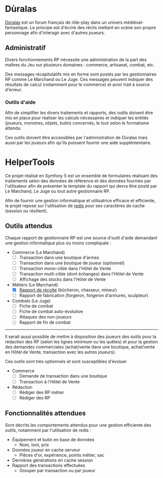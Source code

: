 # Dùralas
[Dùralas](http://www.lemondededuralas.org/) est un forum français de rôle-play dans un univers médiéval-fantastique. Le principe est d'écrire des récits mettant en scène son propre personnage afin d'interagir avec d'autres joueurs.

## Administratif

Divers fonctionnements RP nécessite une administration de la part des maîtres du Jeu sur plusieurs domaines : commerce, artisanat, combat, etc.

Des messages récapitulatifs mis en forme sont postés par les gestionnaires RP comme Le Marchand ou Le Juge. Ces messages peuvent indiquer des résultats de calcul (notamment pour le commerce) et avoir trait à source d'erreur.

### Outils d'aide

Afin de simplifier les divers traitements et rapports, des outils doivent être mis en place pour réaliser les calculs nécessaires et indiquer les entités (joueurs, monstres, objets, butin) concernés, le tout selon le formalisme attendu.

Ces outils doivent être accessibles par l'administration de Dùralas mais aussi par les joueurs afin qu'ils puissent fournir une aide supplémentaire.


# HelperTools

Ce projet réalisé en Symfony 5 est un ensemble de formulaires réalisant des traitements selon des données de référence et des données fournies par l'utilisateur afin de présenter le template du rapport qui devra être posté par Le Marchand, Le Juge ou tout autre gestionnaire RP.

Afin de fournir une gestion informatique et utilisatrice efficace et efficiente, le projet repose sur l'utilisation de [redis](https://redis.io/) pour ses caractères de cache (session ou résilient).

## Outils attendus

Chaque rapport de gestionnaire RP est une source d'outil d'aide demandant une gestion informatique plus ou moins compliquée :

* Commerce (Le Marchand)
    - [ ] Transaction dans une boutique d'armes
    - [ ] Transaction dans une boutique de joueur (optionnel)
    - [ ] Transaction mono-cible dans l'Hôtel de Vente
    - [ ] Transaction multi-cible (dont échanges) dans l'Hôtel de Vente
    - [ ] Affichage des stocks dans l'Hôtel de Vente
* Métiers (Le Marchand)
    - [x] [Rapport de récolte](public/doc/CollectingReport.md) (bûcheron, chasseur, mineur)
    - [ ] Rapport de fabrication (forgeron, forgeron d'armures, sculpteur)
* Combats (Le Juge)
    - [ ] Fiche de combat
    - [ ] Fiche de combat auto-évolutive
    - [ ] Attaques des non-joueurs
    - [ ] Rapport de fin de combat

-----

Il serait aussi possible de mettre à disposition des joueurs des outils pour la rédaction des RP (selon les lignes minimum ou les quêtes) et pour la gestion des demandes commerciales (achat/vente dans une boutique, achat/vente en Hôtel de Vente, transaction avec les autres joueurs).

Ces outils sont très optionnels et sont susceptibles d'évoluer

* Commerce
    - [ ] Demande de transaction dans une boutique
    - [ ] Transaction à l'Hôtel de Vente
* Rédaction
    - [ ] Rédiger des RP métier
    - [ ] Rédiger des RP

## Fonctionnalités attendues

Sont décrits les comportements attendus pour une gestion efficiente des outils, notamment par l'utilisation de redis :

* Équipement et butin en base de données
    - Nom, loot, prix
* Données joueur en cache serveur
    - Pièces d'or, expérience, points métier, sac
* Dernières générations en cache session
* Rapport des transactions effectuées
    - Grouper par transaction ou par joueur
